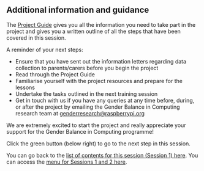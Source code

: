 ## Additional information and guidance

The [Project Guide](https://docs.google.com/document/d/17sTwXM-oZx3GL-rG6Ctglfqg-ONAW9SaB6p--2Vj99s/edit) gives you all the information you need to take part in the project and gives you a written outline of all the steps that have been covered in this session. 

A reminder of your next steps:
+ Ensure that you have sent out the information letters regarding data collection to parents/carers before you begin the project
+ Read through the Project Guide
+ Familiarise yourself with the project resources and prepare for the lessons
+ Undertake the tasks outlined in the next training session
+ Get in touch with us if you have any queries at any time before, during, or after the project by emailing the Gender Balance in Computing research team at [genderresearch@raspberrypi.org](mailto:genderresearch@raspberrypi.org)

We are extremely excited to start the project and really appreciate your support for the Gender Balance in Computing programme!

Click the green button (below right) to go to the next step in this session.

You can go back to the [list of contents for this session (Session 1) here](https://projects.raspberrypi.org/en/projects/gbic-peer-instruction-1).
You can access the [menu for Sessions 1 and 2 here](https://projects.raspberrypi.org/en/pathways/gbic-peer-instruction-training).
